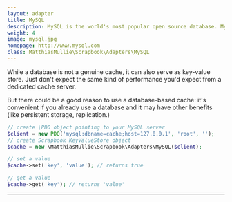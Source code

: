 ```yaml
---
layout: adapter
title: MySQL
description: MySQL is the world's most popular open source database. MySQL can cost-effectively help you deliver high performance, scalable database applications.
weight: 4
image: mysql.jpg
homepage: http://www.mysql.com
class: MatthiasMullie\Scrapbook\Adapters\MySQL
---
```


While a database is not a genuine cache, it can also serve as key-value store.
Just don't expect the same kind of performance you'd expect from a dedicated
cache server.

But there could be a good reason to use a database-based cache: it's convenient
if you already use a database and it may have other benefits (like persistent
storage, replication.)

```php
// create \PDO object pointing to your MySQL server
$client = new PDO('mysql:dbname=cache;host=127.0.0.1', 'root', '');
// create Scrapbook KeyValueStore object
$cache = new \MatthiasMullie\Scrapbook\Adapters\MySQL($client);

// set a value
$cache->set('key', 'value'); // returns true

// get a value
$cache->get('key'); // returns 'value'
```

<hr class="sep20">
